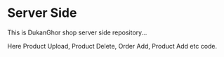# Server Side 
This is DukanGhor shop server side repository...

Here Product Upload, Product Delete, Order Add, Product Add etc code.


